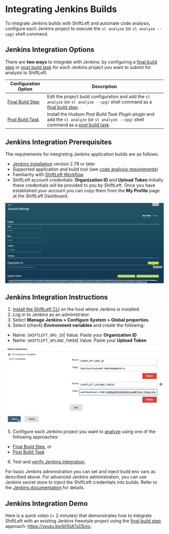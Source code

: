 # Integrating Jenkins Builds

To integrate Jenkins builds with ShiftLeft and automate code analysis, configure each Jenkins project to execute the `sl analyze` (or `sl analyze --cpg)` shell command.

## Jenkins Integration Options

There are **two ways** to integrate with Jenkins: by configuring a [final build step](configure-final-build-step.md) or [post build task](configure-post-build-task.md) for *each* Jenkins project you want to submit for analysis to ShiftLeft.

Configuration Option | Description
--- | ---
[Final Build Step](configure-final-build-step.md) | Edit the project build configuration and add the `sl analyze` (or `sl analyze --cpg)` shell command as a [final build step](configure-final-build-step.md).
[Post Build Task](configure-post-build-task.md) | Install the *Hudson Post Build Task Plugin* plugin and add the `sl analyze` (or `sl analyze --cpg)` shell command as a [post build task](configure-post-build-task.md).

## Jenkins Integration Prerequisites

The requirements for integrating Jenkins application builds are as follows:

- [Jenkins installation](https://jenkins.io/changelog/) version 2.78 or later
- Supported application and build tool (see [code analysis requirements](../../getting-started/shiftleft-requirements.md))
- Familiarity with [ShiftLeft Workflow](../../getting-started/getting-started.md) 
- ShiftLeft account credentials: **Organization ID** and **Upload Token**
Initially these credentials will be provided to you by ShiftLeft. Once you have established your account you can copy them from the **My Profile** page at the ShiftLeft Dashboard.

![Get ShiftLeft Account Credentials](copy-org.png)

## Jenkins Integration Instructions

1. [Install the ShiftLeft CLI](../../getting-started/using-sl-the-shiftleft-cli.md) on the host where Jenkins is installed.
2. Log in to Jenkins as an administrator.
3. Select **Manage Jenkins > Configure System > Global properties**. 
4. Select (check) **Environment variables** and create the following:
  * Name: `SHIFTLEFT_ORG_ID`| Value: Paste your **Organization ID**
  * Name: `SHIFTLEFT_UPLOAD_TOKEN`| Value: Paste your **Upload Token**

![Adding Jenkins environment variables for ShiftLeft authentication](jenkins-envvars.png)

5. Configure each Jenkins project you want to [analyze](../getting-started/analyzing-applications-in-ci.md) using one of the following approaches: 
 * [Final Build Step](configure-final-build-step.md), or
 * [Post Build Task](configure-post-build-task.md)
6. Test and [verify Jenkins integration](verify-jenkins-integration.md).

For basic Jenkins administration you can set and inject build env vars as described above. For advanced Jenkins administration, you can use Jenkins secret store to inject the ShiftLeft credentials into builds. Refer to the [Jenkins documentation](https://jenkins.io/doc/) for details.

## Jenkins Integration Demo

Here is a quick video (~ 2 minutes) that demonstrates how to integrate ShiftLeft with an existing Jenkins freestyle project using the [final build step](configure-final-build-step.md) approach: https://youtu.be/bI1GATsD5mc.
